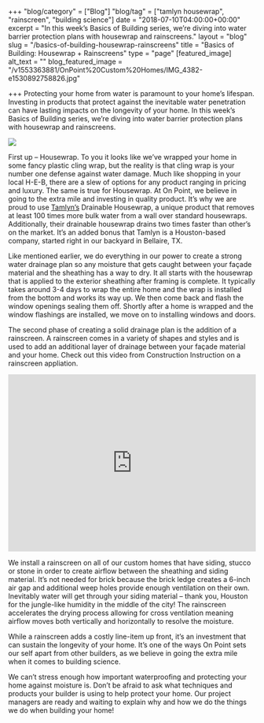 +++
"blog/category" = ["Blog"]
"blog/tag" = ["tamlyn housewrap", "rainscreen", "building science"]
date = "2018-07-10T04:00:00+00:00"
excerpt = "In this week’s Basics of Building series, we’re diving into water barrier protection plans with housewrap and rainscreens."
layout = "blog"
slug = "/basics-of-building-housewrap-rainscreens"
title = "Basics of Building: Housewrap + Rainscreens"
type = "page"
[featured_image]
alt_text = ""
blog_featured_image = "/v1553363881/OnPoint%20Custom%20Homes/IMG_4382-e1530892758826.jpg"

+++
Protecting your home from water is paramount to your home’s lifespan. Investing in products that protect against the inevitable water penetration can have lasting impacts on the longevity of your home. In this week’s Basics of Building series, we’re diving into water barrier protection plans with housewrap and rainscreens.

![](https://res.cloudinary.com/onpointcustomhomes/image/upload/v1553363881/OnPoint%20Custom%20Homes/IMG_4382-e1530892758826.jpg)

First up – Housewrap. To you it looks like we’ve wrapped your home in some fancy plastic cling wrap, but the reality is that cling wrap is your number one defense against water damage. Much like shopping in your local H-E-B, there are a slew of options for any product ranging in pricing and luxury. The same is true for Housewrap. At On Point, we believe in going to the extra mile and investing in quality product. It’s why we are proud to use [Tamlyn’s](http://www.tamlyn.com/index.html) Drainable Housewrap, a unique product that removes at least 100 times more bulk water from a wall over standard housewraps. Additionally, their drainable housewrap drains two times faster than other’s on the market. It’s an added bonus that Tamlyn is a Houston-based company, started right in our backyard in Bellaire, TX.

Like mentioned earlier, we do everything in our power to create a strong water drainage plan so any moisture that gets caught between your façade material and the sheathing has a way to dry. It all starts with the housewrap that is applied to the exterior sheathing after framing is complete. It typically takes around 3-4 days to wrap the entire home and the wrap is installed from the bottom and works its way up. We then come back and flash the window openings sealing them off. Shortly after a home is wrapped and the window flashings are installed, we move on to installing windows and doors.

The second phase of creating a solid drainage plan is the addition of a rainscreen. A rainscreen comes in a variety of shapes and styles and is used to add an additional layer of drainage between your façade material and your home. Check out this video from Construction Instruction on a rainscreen appliation.

<iframe src="https://player.vimeo.com/video/236747796?app_id=122963" width="100%" height="360" frameborder="0"></iframe>

We install a rainscreen on all of our custom homes that have siding, stucco or stone in order to create airflow between the sheathing and siding material. It’s not needed for brick because the brick ledge creates a 6-inch air gap and additional weep holes provide enough ventilation on their own. Inevitably water will get through your siding material – thank you, Houston for the jungle-like humidity in the middle of the city! The rainscreen accelerates the drying process allowing for cross ventilation meaning airflow moves both vertically and horizontally to resolve the moisture.

While a rainscreen adds a costly line-item up front, it’s an investment that can sustain the longevity of your home. It’s one of the ways On Point sets our self apart from other builders, as we believe in going the extra mile when it comes to building science.

We can’t stress enough how important waterproofing and protecting your home against moisture is. Don’t be afraid to ask what techniques and products your builder is using to help protect your home. Our project managers are ready and waiting to explain why and how we do the things we do when building your home!